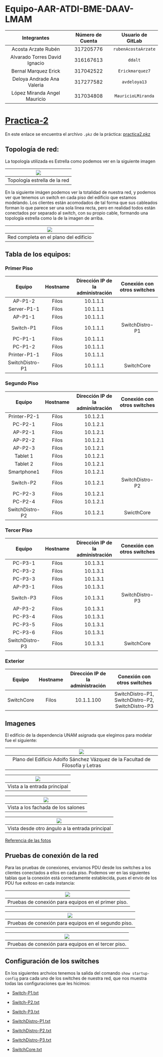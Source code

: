 # Equipo-AAR-ATDI-BME-DAAV-LMAM

| Integrantes                    | Número de Cuenta | Usuario de GitLab   |
|:------------------------------:|:----------------:|:-------------------:|
| Acosta Arzate Rubén            | 317205776        | `rubenAcostaArzate` |
| Alvarado Torres David Ignacio  | 316167613        | `ddalt`             |
| Bernal Marquez Erick           | 317042522        | `Erickmarquez7`     |
| Deloya Andrade Ana Valeria     | 317277582        | `avdeloya13`        |
| López Miranda Angel Mauricio   | 317034808        | `MauricioLMiranda`  |

# [Practica-2](https://redes-ciencias-unam.gitlab.io/2023-2/laboratorio/practica-2/)

En este enlace se encuentra el archivo `.pkz` de la práctica: [practica2.pkz](files/practica2.pkz)

## Topología de red: 

La topología utilizada es Estrella como podemos ver en la siguiente imagen

| ![](img/top.png)
|:-------------------------:|
| Topología estrella de la red

En la siguiente imágen podemos ver la totalidad de nuestra red, y podemos ver que tenemos un switch
en cada piso del edificio que estamos modelando. Los clientes están acomodados de tal forma que 
sus cableados forman lo que parece ser una sola linea recta, pero en realidad todos están conectados
por separado al switch, con su propio cable, formando una topología estrella como la de la imagen de arriba.

| ![](img/red_completa.jpeg)
|:-------------------------:|
| Red completa en el plano del edificio

## Tabla de los equipos:

### Primer Piso

|    Equipo     	| Hostname  |   Dirección IP de la administración | Conexión con otros switches
|:---------------------:|:---------:|:-----------------------------------:|:----------------------------:|
|    AP-P1-2    	|  Filos    |		    10.1.1.1              |
|  Server-P1-1		|  Filos    |		    10.1.1.1              |
|    AP-P1-1		|  Filos    |		    10.1.1.1              |
|   Switch-P1		|  Filos    |		    10.1.1.1              | SwitchDistro-P1
|   PC-P1-1		|  Filos    |		    10.1.1.1              |
|   PC-P1-2     	|  Filos    |		    10.1.1.1              |
|  Printer-P1-1 	|  Filos    |		    10.1.1.1              |
|   SwitchDistro-P1	|  Filos    |		    10.1.1.1              | SwitchCore

### Segundo Piso

|    Equipo     	| Hostname  |   Dirección IP de la administración | Conexión con otros switches
|:---------------------:|:---------:|:-----------------------------------:|:----------------------------:|
|  Printer-P2-1 	|  Filos    |		    10.1.2.1              |
|    PC-P2-1    	|  Filos    |		    10.1.2.1              |
|    AP-P2-1		|  Filos    |		    10.1.2.1              |
|    AP-P2-2		|  Filos    |		    10.1.2.1              |
|    AP-P2-3		|  Filos    |		    10.1.2.1              |
|   Tablet 1		|  Filos    |		    10.1.2.1              |
|   Tablet 2    	|  Filos    |		    10.1.2.1              |
|  Smartphone1  	|  Filos    |		    10.1.2.1              | 
|   Switch-P2   	|  Filos    |		    10.1.2.1              | SwitchDistro-P2
|    PC-P2-3    	|  Filos    |		    10.1.2.1              |
|    PC-P2-4    	|  Filos    |		    10.1.2.1              |
|   SwitchDistro-P2   	|  Filos    |		    10.1.2.1              | SwicthCore

### Tercer Piso

|    Equipo     	| Hostname  |   Dirección IP de la administración | Conexión con otros switches
|:---------------------:|:---------:|:-----------------------------------:|:----------------------------:|
|    PC-P3-1    	|  Filos    |		    10.1.3.1              |
|    PC-P3-2		|  Filos    |		    10.1.3.1              |
|    PC-P3-3		|  Filos    |		    10.1.3.1              |
|    AP-P3-1		|  Filos    |		    10.1.3.1              |
|   Switch-P3		|  Filos    |		    10.1.3.1              | SwitchDistro-P3
|    AP-P3-2    	|  Filos    |		    10.1.3.1              |
|    PC-P3-4		|  Filos    |		    10.1.3.1              |
|    PC-P3-5    	|  Filos    |		    10.1.3.1              |
|    PC-P3-6    	|  Filos    |		    10.1.3.1              |
|   SwitchDistro-P3	|  Filos    |		    10.1.3.1              | SwitchCore

### Exterior

|    Equipo     	| Hostname  |   Dirección IP de la administración | Conexión con otros switches
|:---------------------:|:---------:|:-----------------------------------:|:----------------------------:|
|    SwitchCore    	|  Filos    |		    10.1.1.100            | SwitchDistro-P1, SwitchDistro-P2, SwitchDistro-P3 


## Imagenes

El edificio de la dependencia UNAM asignada que elegimos para modelar fue el siguiente:

| ![](img/edificioASV.png)
|:-------------------------:|
|   Plano del Edificio Adolfo Sánchez Vázquez de la Facultad de Filosofía y Letras

| ![](img/edificioASV1.png)
|:-----------------------------:|
| Vista a la entrada principal

| ![](img/edificioASV2.png)
|:----------------------------------:|
| Vista a los fachada de los salones

| ![](img/edificioASV3.png)
|:-----------------------------------------------:|
| Vista desde otro ángulo a la entrada principal

[Referencia de las fotos](https://es.foursquare.com/v/ffyl-anexo-adolfo-s%C3%A1nchez-v%C3%A1zquez/4e40577faeb73139a19e473f)

## Pruebas de conexión de la red

Para las pruebas de conexiones, enviamos PDU desde los switches a los clientes conectados a ellos en cada piso.
Podemos ver en las siguientes tablas que la conexión está correctamente establecida, pues el envio de los PDU
fue exitoso en cada instancia:

| ![](img/pdu_p1.png)
|:----------------------------------:|
| Pruebas de conexión para equipos en el primer piso.

| ![](img/pdu_p2.png)
|:----------------------------------:|
| Pruebas de conexión para equipos en el segundo piso.

| ![](img/pdu_p3.png)
|:----------------------------------:|
| Pruebas de conexión para equipos en el tercer piso.

## Configuración de los switches

En los siguientes archvios tenemos la salida del comando `show startup-config` para cada uno de los switches de nuestra red,
que nos muestra todas las configuraciones que les hicimos:

- [Switch-P1.txt](files/Switch-P1.txt)
- [Switch-P2.txt](files/Switch-P2.txt)
- [Switch-P3.txt](files/Switch-P3.txt)

- [SwitchDistro-P1.txt](files/SwitchDistro-P1.txt)
- [SwitchDistro-P2.txt](files/SwitchDistro-P2.txt)
- [SwitchDistro-P3.txt](files/SwitchDistro-P3.txt)

- [SwitchCore.txt](files/SwitchCore.txt)

